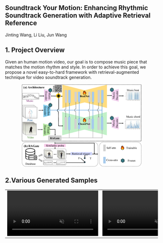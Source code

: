 ## Soundtrack Your Motion: Enhancing Rhythmic Soundtrack Generation with Adaptive Retrieval Reference
Jinting Wang, Li Liu, Jun Wang
## 1. Project Overview
Given an human motion video, our goal is to compose music piece that matches the motion rhythm and style. In order to achieve this goal, we propose a novel easy-to-hard framework with retrieval-augmented technique for video soundtrack generation. 
<p align="center">
	<img src="pipeline.png" width="400">

## 2.Various Generated Samples
<table class="center">
<tr>
    <td width=33% style="border: none">
        <video controls autoplay loop src="./examples/video_refine_generated_gWA_sFM_c08_d27_mWA0_ch15.mp4" muted="false"></video>
    </td>
    <td width=33% style="border: none">
        <video controls autoplay loop src="./examples/video_refine_generated_gPO_sFM_c09_d11_mPO5_ch13.mp4" muted="false"></video>
    </td>
    <td width=33% style="border: none">
        <video controls autoplay loop src="./examples/video_refine_generated_gBR_sFM_c01_d05_mBR3_ch10.mp4" muted="false"></video>
    </td>
</tr>

</table>

